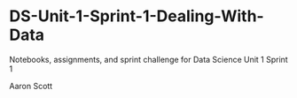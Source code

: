 # DS-Unit-1-Sprint-1-Dealing-With-Data
Notebooks, assignments, and sprint challenge for Data Science Unit 1 Sprint 1

Aaron Scott
